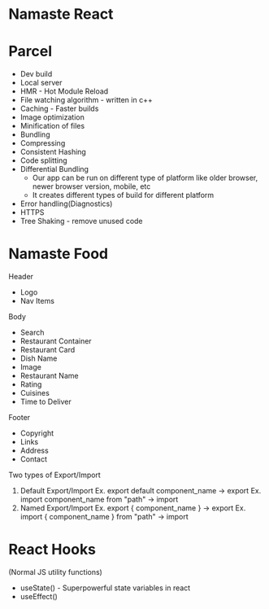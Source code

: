 # Namaste React

# Parcel
- Dev build
- Local server
- HMR - Hot Module Reload
- File watching algorithm - written in c++
- Caching - Faster builds
- Image optimization
- Minification of files
- Bundling
- Compressing
- Consistent Hashing
- Code splitting
- Differential Bundling 
  - Our app can be run on different type of platform like older browser, newer browser version, mobile, etc
  - It creates different types of build for different platform
- Error handling(Diagnostics)
- HTTPS
- Tree Shaking - remove unused code

# Namaste Food

Header
- Logo
- Nav Items

Body
- Search
- Restaurant Container
- Restaurant Card
- Dish Name
- Image
- Restaurant Name
- Rating
- Cuisines
- Time to Deliver

Footer
- Copyright
- Links
- Address
- Contact

Two types of Export/Import
1. Default Export/Import
   Ex. export default component_name  ->  export
   Ex. import component_name from "path"  ->  import
2. Named Export/Import
   Ex. export { component_name }  ->  export
   Ex. import { component_name } from "path"  ->  import

# React Hooks
(Normal JS utility functions)
- useState() - Superpowerful state variables in react
- useEffect()


